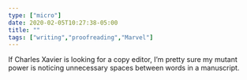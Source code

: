 ```yaml
---
type: ["micro"]
date: 2020-02-05T10:27:38-05:00
title: ""
tags: ["writing","proofreading","Marvel"]
---
```

If Charles Xavier is looking for a copy editor, I’m pretty sure my mutant power is noticing unnecessary spaces between words in a manuscript.
